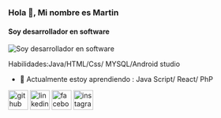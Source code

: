 ### Hola 👋, Mi nombre es Martin
#### Soy desarrollador en software
![Soy desarrollador en software](http://mudekaos.servegame.com/images/desarrollo%204-2.jpg)

Habilidades:Java/HTML/Css/ MYSQL/Android studio

- 🌱 Actualmente estoy aprendiendo : Java Script/ React/ PhP


[<img src='https://cdn.jsdelivr.net/npm/simple-icons@3.0.1/icons/github.svg' alt='github' height='40'>](https://github.com/stlaso)  [<img src='https://cdn.jsdelivr.net/npm/simple-icons@3.0.1/icons/linkedin.svg' alt='linkedin' height='40'>](https://www.linkedin.com/in/https://www.linkedin.com/in/martin-barrios-8a11b4202//)  [<img src='https://cdn.jsdelivr.net/npm/simple-icons@3.0.1/icons/facebook.svg' alt='facebook' height='40'>](https://www.facebook.com/https://www.facebook.com/martin.barrios.904/)  [<img src='https://cdn.jsdelivr.net/npm/simple-icons@3.0.1/icons/instagram.svg' alt='instagram' height='40'>](https://www.instagram.com/https://www.instagram.com/martin.barrios.904/?hl=es-la/)  

